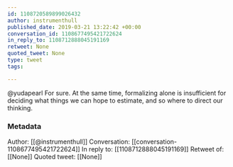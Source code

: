 ```yaml
---
id: 1108720589899026432
author: instrumenthull
published_date: 2019-03-21 13:22:42 +00:00
conversation_id: 1108677495421722624
in_reply_to: 1108712888045191169
retweet: None
quoted_tweet: None
type: tweet
tags:

---
```


@yudapearl For sure. At the same time, formalizing alone is insufficient for deciding what things we can hope to estimate, and so where to direct our thinking.

### Metadata

Author: [[@instrumenthull]]
Conversation: [[conversation-1108677495421722624]]
In reply to: [[1108712888045191169]]
Retweet of: [[None]]
Quoted tweet: [[None]]
